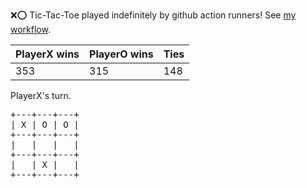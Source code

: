 :x::o: Tic-Tac-Toe played indefinitely by github action runners! See [my workflow](.github/workflows/play.yaml).

|PlayerX wins|PlayerO wins|Ties|
|-|-|-|
|353|315|148|

PlayerX's turn.

<pre>
+---+---+---+
| X | O | O |
+---+---+---+
|   |   |   |
+---+---+---+
|   | X |   |
+---+---+---+
</pre>